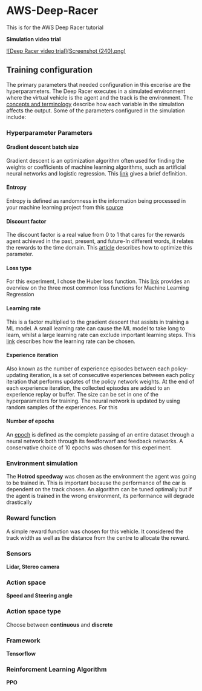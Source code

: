 # AWS-Deep-Racer
This is for the AWS Deep Racer tutorial

**Simulation video trial**

[![Deep Racer video trial](Screenshot (240).png)](https://user-images.githubusercontent.com/36229418/127618562-955e3c8d-3b3a-4d42-9123-7d5936e99501.mp4)
## Training configuration

The primary parameters that needed configuration in this excerise are the hyperparameters. The Deep Racer executes in a simulated environment where the virtual vehicle is the agent and the track is the environment. The [concepts and terminology](https://docs.aws.amazon.com/deepracer/latest/developerguide/deepracer-basic-concept.html) describe how each variable in the simulation affects the output. Some of the parameters configured in the simulation include:

### Hyperparameter Parameters

#### Gradient descent batch size

Gradient descent is an optimization algorithm often used for finding the weights or coefficients of machine learning algorithms, such as artificial neural networks and logistic regression. This [link](https://machinelearningmastery.com/gentle-introduction-mini-batch-gradient-descent-configure-batch-size/) gives a brief definition.

#### Entropy

Entropy is defined as randomness in the information being processed in your machine learning project from this [source](https://addepto.com/what-is-entropy-in-machine-learning/#:~:text=Simply%20put%2C%20entropy%20in%20machine%20learning%20is%20related,it%20means%20to%20you%20and%20your%20ML%20projects.)

#### Discount factor
 
The discount factor is a real value from 0 to 1 that cares for the rewards agent achieved in the past, present, and future-In different words, it relates the rewards to the time domain. This [article](https://towardsdatascience.com/penalizing-the-discount-factor-in-reinforcement-learning-d672e3a38ffe) describes how to optimize this parameter.

#### Loss type

For this experiment, I chose the Huber loss function. This [link](https://towardsdatascience.com/understanding-the-3-most-common-loss-functions-for-machine-learning-regression-23e0ef3e14d3) provides an overview on the three most common loss functions for Machine Learning Regression

#### Learning rate

This is a factor multiplied to the gradient descent that assists in training a ML model. A small learning rate can cause the ML model to take long to learn, whilst a large learning rate can exclude important learning steps. This [link](https://developers.google.com/machine-learning/crash-course/reducing-loss/learning-rate) describes how the learning rate can be chosen.

#### Experience iteration 
Also known as the number of experience episodes between each policy-updating iteration, is a set of consecutive experiences between each policy iteration that performs updates of the policy network weights. At the end of each experience iteration, the collected episodes are added to an experience replay or buffer. The size can be set in one of the hyperparameters for training. The neural network is updated by using random samples of the experiences.  For this 

#### Number of epochs

An [epoch](https://towardsdatascience.com/epoch-vs-iterations-vs-batch-size-4dfb9c7ce9c9) is defined as the complete passing of an entire dataset through a neural network both through its feedforwarf and feedback networks. A conservative choice of 10 epochs was chosen for this experiment.

### Environment simulation

The **Hotrod speedway** was chosen as the environment the agent was going to be trained in. This is important because the performance of the car is dependent on the track chosen. An algorithm can be tuned optimally but if the agent is trained in the wrong environment, its performance will degrade drastically

### Reward function

A simple reward function was chosen for this vehicle. It considered the track width as well as the distance from the centre to allocate the reward.



### Sensors

**Lidar, Stereo camera**

### Action space

**Speed and Steering angle**

### Action space type

Choose between **continuous** and **discrete**

### Framework

**Tensorflow**

### Reinforcment Learning Algorithm

**PPO**

### 
